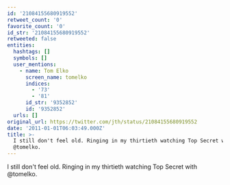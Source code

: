 ```yaml
---
id: '21084155680919552'
retweet_count: '0'
favorite_count: '0'
id_str: '21084155680919552'
retweeted: false
entities:
  hashtags: []
  symbols: []
  user_mentions:
    - name: Tom Elko
      screen_name: tomelko
      indices:
        - '73'
        - '81'
      id_str: '9352852'
      id: '9352852'
  urls: []
original_url: https://twitter.com/jth/status/21084155680919552
date: '2011-01-01T06:03:49.000Z'
title: >-
  I still don't feel old. Ringing in my thirtieth watching Top Secret with
  @tomelko.
---
```


I still don't feel old. Ringing in my thirtieth watching Top Secret with @tomelko.